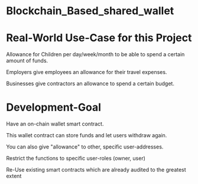 # Blockchain_Based_shared_wallet
# Real-World Use-Case for this Project
Allowance for Children per day/week/month to be able to spend a certain amount of funds.

Employers give employees an allowance for their travel expenses.

Businesses give contractors an allowance to spend a certain budget.

# Development-Goal
Have an on-chain wallet smart contract.

This wallet contract can store funds and let users withdraw again.

You can also give "allowance" to other, specific user-addresses.

Restrict the functions to specific user-roles (owner, user)

Re-Use existing smart contracts which are already audited to the greatest extent
